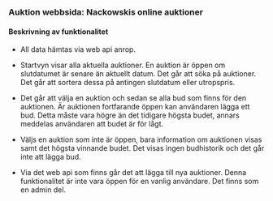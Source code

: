 ### Auktion webbsida: Nackowskis online auktioner

#### Beskrivning av funktionalitet 


* All data hämtas via web api anrop.

* Startvyn visar alla aktuella auktioner. En auktion är öppen om slutdatumet är senare än aktuellt datum. Det går att söka på auktioner. Det går att sortera dessa på antingen slutdatum eller utropspris.

* Det går att välja en auktion och sedan se alla bud som finns för den auktionen. Är auktionen fortfarande öppen kan användaren lägga ett bud. Detta måste vara högre än det tidigare högsta budet, annars meddelas användaren att budet är för lågt. 

* Väljs en auktion som inte är öppen, bara information om auktionen visas samt det högsta vinnande budet. Det visas ingen budhistorik och det går inte att lägga bud.

* Via det web api som finns går det att lägga till nya auktioner. Denna funktionalitet är inte vara öppen för en vanlig användare. Det finns som en admin del.




